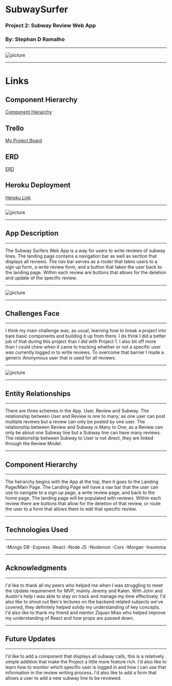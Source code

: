 # SubwaySurfer

### Project 2: Subway Review Web App

### By: Stephan D Ramalho

---

![picture](https://static01.nyt.com/packages/flash/photo/20090610-Lens-Showcase-SubwayArt/016-20090610-Showcase-SubwayArt.jpg)

---

# Links

## Component Hierarchy

[Component Hierarchy](https://lucid.app/lucidchart/e9698d3c-e009-4e7d-ac34-87f849b5572b/edit?viewport_loc=-21%2C64%2C1560%2C756%2C0_0&invitationId=inv_b7f22fc4-0ce5-498a-a2b3-58a97358ad39)

## Trello

[My Project Board](https://trello.com/invite/b/poozAc5o/ATTI56f231de0694f4e9c084f1d216926f18266D4040/subway-surfer)

## ERD

[ERD](https://drive.google.com/file/d/1Nqq-NP9CVvOiskwQ7pi0_ouXn9zHwBCn/view?usp=sharing)

## Heroku Deployment

[Heroku Link](https://subway-surfers2022.herokuapp.com/)

---

![picture](https://imgur.com/oa5R5Va)

---

## App Description

---

The Subway Surfers Web App is a way for users to write reviews of subway lines.
The landing page contains a navigation bar as well as section that displays all reviews. The nav bar serves as a router that takes users to a sign up form, a write review form, and a button that takes the user back to the landing page. Within each review are buttons that allows for the deletion and update of the specific review.

---

![picture](https://imgur.com/whjJ6jN)

---

## Challenges Face

---

I think my main challenge was, as usual, learning how to break a project into bare basic components and building it up from there. I do think I did a better job of that during this project than I did with Project 1. I also bit off more than I could chew when it came to tracking whether or not a specific user was currently logged in to write reviews. To overcome that barrier I made a generic Anonymous user that is used for all reviews.

---

![picture](https://imgur.com/whjJ6jN)

---

## Entity Relationships

---

There are three schemes in the App. User, Review and Subway.
The relationship between User and Review is one to many; as one user can post multiple reviews but a review can only be posted by one user. The relationship between Review and Subway is Many to One; as a Review can only be about one Subway line but a Subway line can have many reviews. The relationship between Subway to User is not direct, they are linked through the Review Model.

---

## Component Hierarchy

---

The heirarchy begins with the App at the top, then it goes to the Landing Page/Main Page. The Landing Page will have a nav bar that the user can use to navigate to a sign up page, a write review page, and back to the home page. The landing page will be populated with reviews. Within each review there are buttons that allow for the deletion of that review, or route the user to a form that allows them to edit that specific review.

---

## Technologies Used

---

-Mongo DB
-Express
-React
-Node JS
-Nodemon
-Cors
-Morgan
-Insomnia

---

## Acknowledgments

---

I'd like to thank all my peers who helped me when I was struggling to meet the Update requirement for MVP, mainly Jeremy and Kalen. With John and Austin's help I was able to stay on track and manage my time effectively. I'd also like to shout out Ben's lectures on the backend related subjects we've covered, they definitely helped solidy my understanding of key concepts. I'd also like to thank
my friend and mentor Ziquan Miao who helped improve my understanding of React and how props are passed down.

---

## Future Updates

---

I'd like to add a component that displays all subway calls, this is a relatively simple addition that make the Project a little more feature rich. I'd also like to learn how to monitor which specific user is logged in and how I can use that information in the review writing process. I'd also like to add a form that allows a user to add a new subway line to be reviewed.
